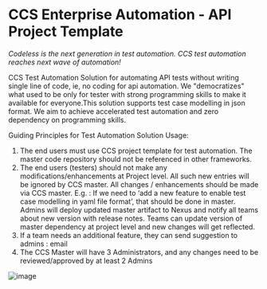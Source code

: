 # CCS Enterprise Automation - API Project Template
_Codeless is the next generation in test automation. CCS test automation reaches next wave of automation!_

CCS Test Automation Solution for automating API tests without writing single line of code, ie, no coding for api automation. We "democratizes" what used to be only for tester with strong programming skills to make it available for everyone.This solution supports test case modelling in json format. We aim to achieve accelerated test automation and zero dependency on programming skills.

Guiding Principles for Test Automation Solution Usage:
1. The end users must use CCS project template for test automation. The master code repository should not be referenced in other frameworks.
2. The end users (testers) should not make any modifications/enhancements at Project level. All such new entries will be ignored by CCS master. All changes / enhancements should be made via CCS master. E.g. : If we need to ‘add a new feature to enable test case modelling in yaml file format’, that should be done in master. Admins will deploy updated master artifact to Nexus and notify all teams about new version with release notes. Teams can update version of master dependency at project level and new changes will get reflected.
3. If a team needs an additional feature, they can send suggestion to admins : email
4. The CCS Master will have 3 Administrators, and any changes need to be reviewed/approved by at least 2 Admins

![image](https://user-images.githubusercontent.com/89130649/152338982-b8972f59-4edd-4b0b-83eb-679274869872.png)
